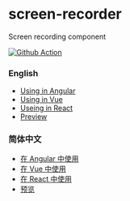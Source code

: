 # screen-recorder
Screen recording component

[![Github Action](https://github.com/w-xuefeng/screen-recorder/workflows/Deploy/badge.svg?branch=main)](https://w-xuefeng.github.io/screen-recorder)

### English

- [Using in Angular](./packages/screen-recorder-angular/README.md)
- [Using in Vue](./packages/screen-recorder-vue/README.md)
- [Useing in React](./packages/screen-recorder-react/README.md)
- [Preview](https://w-xuefeng.github.io/screen-recorder)
 
### 简体中文
- [在 Angular 中使用](./packages/screen-recorder-angular/README_zh_CN.md)
- [在 Vue 中使用](./packages/screen-recorder-vue/README_zh_CN.md)
- [在 React 中使用](./packages/screen-recorder-react/README_zh_CN.md)
- [预览](https://w-xuefeng.github.io/screen-recorder)
